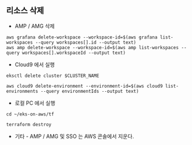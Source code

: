 ## 리소스 삭제 ##

* AMP / AMG 삭제
```
aws grafana delete-workspace --workspace-id=$(aws grafana list-workspaces --query workspaces[].id --output text)
aws amp delete-workspace --workspace-id=$(aws amp list-workspaces --query workspaces[].workspaceId --output text)
```

* Cloud9 에서 실행
```
eksctl delete cluster $CLUSTER_NAME
```

```
aws cloud9 delete-environment --environment-id=$(aws cloud9 list-environments --query environmentIds --output text) 
```

* 로컬 PC 에서 실행
```
cd ~/eks-on-aws/tf

terraform destroy
```

* 기타 - AMP / AMG 및 SSO 는 AWS 콘솔에서 지운다. 
